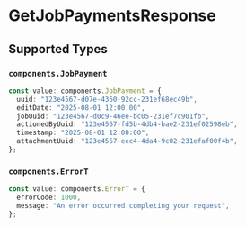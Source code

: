 # GetJobPaymentsResponse


## Supported Types

### `components.JobPayment`

```typescript
const value: components.JobPayment = {
  uuid: "123e4567-d07e-4360-92cc-231ef68ec49b",
  editDate: "2025-08-01 12:00:00",
  jobUuid: "123e4567-d0c9-46ee-bc05-231ef7c901fb",
  actionedByUuid: "123e4567-fd5b-4db4-bae2-231ef02598eb",
  timestamp: "2025-08-01 12:00:00",
  attachmentUuid: "123e4567-eec4-4da4-9c02-231efaf00f4b",
};
```

### `components.ErrorT`

```typescript
const value: components.ErrorT = {
  errorCode: 1000,
  message: "An error occurred completing your request",
};
```

